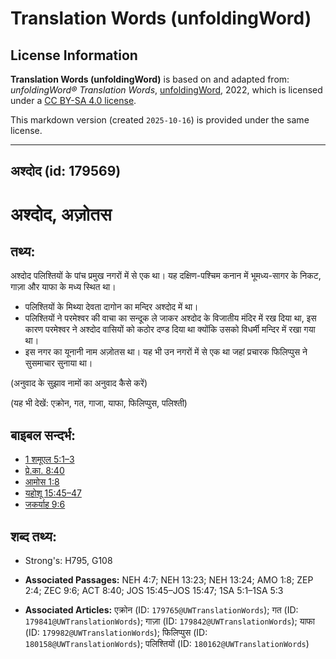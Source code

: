 # Translation Words (unfoldingWord)

## License Information

**Translation Words (unfoldingWord)** is based on and adapted from: _unfoldingWord® Translation Words_, [unfoldingWord](https://unfoldingword.org/utw), 2022, which is licensed under a [CC BY-SA 4.0 license](https://creativecommons.org/licenses/by-sa/4.0/legalcode.en).

This markdown version (created `2025-10-16`) is provided under the same license.



--------------------------------

## अश्दोद (id: 179569)

अश्दोद, अज़ोतस
=============

तथ्य:
-----

अश्दोद पलिश्तियों के पांच प्रमुख नगरों में से एक था। यह दक्षिण\-पश्चिम कनान में भूमध्य\-सागर के निकट, गाज़ा और याफा के मध्य स्थित था।

* पलिश्तियों के मिथ्या देवता दागोन का मन्दिर अश्दोद में था।
* पलिश्तियों ने परमेश्वर की वाचा का सन्दूक ले जाकर अश्दोद के विजातीय मंदिर में रख दिया था, इस कारण परमेश्वर ने अश्दोद वासियों को कठोर दण्ड दिया था क्योंकि उसको विधर्मी मन्दिर में रखा गया था।
* इस नगर का यूनानी नाम अज़ोतस था। यह भी उन नगरों में से एक था जहां प्रचारक फिलिप्पुस ने सुसमाचार सुनाया था।

(अनुवाद के सुझाव नामों का अनुवाद कैसे करें)

(यह भी देखें: एक्रोन, गत, गाजा, याफा, फिलिप्पुस, पलिश्ती)

बाइबल सन्दर्भ:
--------------

* [1 शमूएल 5:1–3](https://ref.ly/1Sam0:0)
* [प्रे.का. 8:40](https://ref.ly/Acts8:40)
* [आमोस 1:8](https://ref.ly/Amos1:8)
* [यहोशू 15:45–47](https://ref.ly/Josh15:45-Josh15:47)
* [जकर्याह 9:6](https://ref.ly/Zech9:6)

शब्द तथ्य:
----------

* Strong's: H795, G108

* **Associated Passages:** NEH 4:7; NEH 13:23; NEH 13:24; AMO 1:8; ZEP 2:4; ZEC 9:6; ACT 8:40; JOS 15:45–JOS 15:47; 1SA 5:1–1SA 5:3
* **Associated Articles:** एक्रोन (ID: `179765@UWTranslationWords`); गत (ID: `179841@UWTranslationWords`); गाज़ा (ID: `179842@UWTranslationWords`); याफा (ID: `179982@UWTranslationWords`); फिलिप्पुस (ID: `180158@UWTranslationWords`); पलिश्तियों (ID: `180162@UWTranslationWords`)

